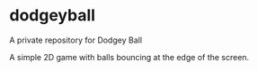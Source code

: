 # dodgeyball
A private repository for Dodgey Ball

A simple 2D game with balls bouncing at the edge of the screen. 
